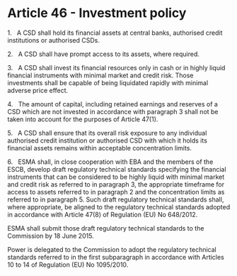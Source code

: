 # Article 46 - Investment policy


1.   A CSD shall hold its financial assets at central banks, authorised credit institutions or authorised CSDs.

2.   A CSD shall have prompt access to its assets, where required.

3.   A CSD shall invest its financial resources only in cash or in highly liquid financial instruments with minimal market and credit risk. Those investments shall be capable of being liquidated rapidly with minimal adverse price effect.

4.   The amount of capital, including retained earnings and reserves of a CSD which are not invested in accordance with paragraph 3 shall not be taken into account for the purposes of Article 47(1).

5.   A CSD shall ensure that its overall risk exposure to any individual authorised credit institution or authorised CSD with which it holds its financial assets remains within acceptable concentration limits.

6.   ESMA shall, in close cooperation with EBA and the members of the ESCB, develop draft regulatory technical standards specifying the financial instruments that can be considered to be highly liquid with minimal market and credit risk as referred to in paragraph 3, the appropriate timeframe for access to assets referred to in paragraph 2 and the concentration limits as referred to in paragraph 5. Such draft regulatory technical standards shall, where appropriate, be aligned to the regulatory technical standards adopted in accordance with Article 47(8) of Regulation (EU) No 648/2012.

ESMA shall submit those draft regulatory technical standards to the Commission by 18 June 2015.

Power is delegated to the Commission to adopt the regulatory technical standards referred to in the first subparagraph in accordance with Articles 10 to 14 of Regulation (EU) No 1095/2010.
